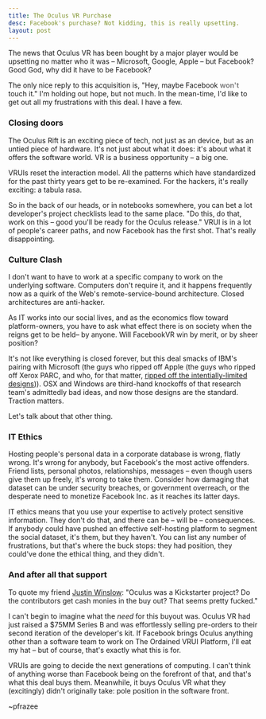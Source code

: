 ```yaml
---
title: The Oculus VR Purchase
desc: Facebook's purchase? Not kidding, this is really upsetting.
layout: post
---
```


<style>.site { max-width: 680px; } .post { text-align: justify; } strong { color: gray }</style>

The news that Oculus VR has been bought by a major player would be upsetting no matter who it was &ndash; Microsoft, Google, Apple &ndash; but Facebook? Good God, why did it have to be Facebook?

The only nice reply to this acquisition is, "Hey, maybe Facebook **won't** touch it." I'm holding out hope, but not much. In the mean-time, I'd like to get out all my frustrations with this deal. I have a few.

### Closing doors

The Oculus Rift is an exciting piece of tech, not just as an device, but as an untied piece of hardware. It's not just about what it does: it's about what it offers the software world. VR&nbsp;is&nbsp;a&nbsp;business&nbsp;opportunity &ndash; a big one.

VRUIs reset the interaction model. All the patterns which have standardized for the past thirty years get to be re-examined. For the hackers, it's really exciting: a tabula rasa.

So in the back of our heads, or in notebooks somewhere, you can bet a lot developer's project checklists lead to the same place. "Do this, do that, work on this &ndash; good you'll be ready for the Oculus release." VRUI is in a lot of people's career paths, and now Facebook has the first shot. That's really disappointing.

### Culture Clash

I don't want to have to work at a specific company to work on the underlying software. Computers don't require it, and it happens frequently now as a quirk of the Web's remote-service-bound architecture. Closed architectures are anti-hacker.

As IT works into our social lives, and as the economics flow toward platform-owners, you have to ask what effect there is on society when the reigns get to be held&ndash; by anyone. Will FacebookVR win by merit, or by sheer position?

It's not like everything is closed forever, but this deal smacks of IBM's pairing with Microsoft (the guys who ripped off Apple (the guys who ripped off Xerox PARC, and who, for that matter, [ripped off the intentially-limited designs](http://worrydream.com/refs/Vannevar%20Bush%20Symposium%20-%20Closing%20Panel.html))). OSX and Windows are third-hand knockoffs of that research team's admittedly bad ideas, and now those designs are the standard. Traction matters.

Let's talk about that other thing.

### IT Ethics

Hosting people's personal data in a corporate database is wrong, flatly wrong. It's wrong for anybody, but Facebook's the most active offenders. Friend lists, personal photos, relationships, messages &ndash; even though users give them up freely, it's wrong to take them. Consider how damaging that dataset can be under security breaches, or government overreach, or the desperate need to monetize Facebook Inc. as it reaches its latter days.

IT ethics means that you use your expertise to actively protect sensitive information. They don't do that, and there can be &ndash; will be &ndash; consequences. If anybody could have pushed an effective self-hosting platform to segment the social dataset, it's them, but they haven't. You can list any number of frustrations, but that's where the buck stops: they had position, they could've done the ethical thing, and they didn't.

### And after all that support

To quote my friend <a href="https://twitter.com/justin_winslow">Justin Winslow</a>: "Oculus was a Kickstarter project? Do the contributors get cash monies in the buy out? That seems pretty fucked."

I can't begin to imagine what the *need* for this buyout was. Oculus VR had just raised a $75MM Series B and was effortlessly selling pre-orders to their second iteration of the developer's kit. If Facebook brings Oculus anything other than a software team to work on The Ordained VRUI Platform, I'll eat my hat &ndash; but of course, that's exactly what this is for.

VRUIs are going to decide the next generations of computing. I can't think of anything worse than Facebook being on the forefront of that, and that's what this deal buys them. Meanwhile, it buys Oculus VR what they (excitingly) didn't originally take: pole position in the software front.

~pfrazee